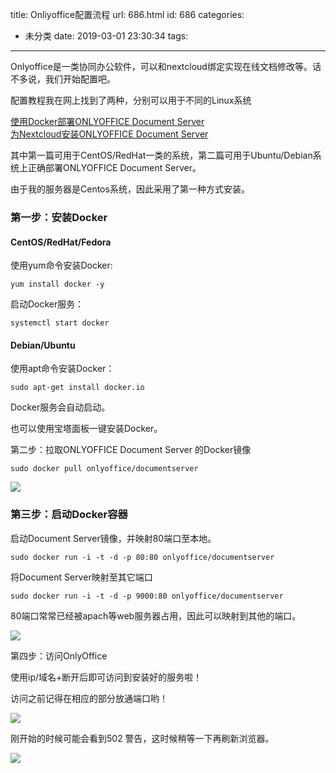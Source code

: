 title: Onliyoffice配置流程
url: 686.html
id: 686
categories:
  - 未分类
date: 2019-03-01 23:30:34
tags:
---

Onlyoffice是一类协同办公软件，可以和nextcloud绑定实现在线文档修改等。话不多说，我们开始配置吧。

配置教程我在网上找到了两种，分别可以用于不同的Linux系统

[使用Docker部署ONLYOFFICE Document Server](https://www.orgleaf.com/2588.html)  
[为Nextcloud安装ONLYOFFICE Document Server](https://www.orgleaf.com/2542.html)

其中第一篇可用于CentOS/RedHat一类的系统，第二篇可用于Ubuntu/Debian系统上正确部署ONLYOFFICE Document Server。

由于我的服务器是Centos系统，因此采用了第一种方式安装。

### 第一步：安装Docker

#### CentOS/RedHat/Fedora

使用yum命令安装Docker:

    yum install docker -y

启动Docker服务：

    systemctl start docker

#### Debian/Ubuntu

使用apt命令安装Docker：

    sudo apt-get install docker.io

Docker服务会自动启动。

也可以使用宝塔面板一键安装Docker。

第二步：拉取ONLYOFFICE Document Server 的Docker镜像

    sudo docker pull onlyoffice/documentserver

![](https://blog.songtianlun.cn/wp-content/uploads/2019/01/image-58.png)

### 第三步：启动Docker容器

启动Document Server镜像，并映射80端口至本地。

    sudo docker run -i -t -d -p 80:80 onlyoffice/documentserver

将Document Server映射至其它端口

    sudo docker run -i -t -d -p 9000:80 onlyoffice/documentserver

80端口常常已经被apach等web服务器占用，因此可以映射到其他的端口。

![](https://blog.songtianlun.cn/wp-content/uploads/2019/01/image-59.png)

第四步：访问OnlyOffice

使用ip/域名+断开后即可访问到安装好的服务啦！

访问之前记得在相应的部分放通端口哟！

![](https://blog.songtianlun.cn/wp-content/uploads/2019/01/image-61-1024x289.png)

刚开始的时候可能会看到502 警告，这时候稍等一下再刷新浏览器。

![](https://blog.songtianlun.cn/wp-content/uploads/2019/01/image-60-1024x300.png)